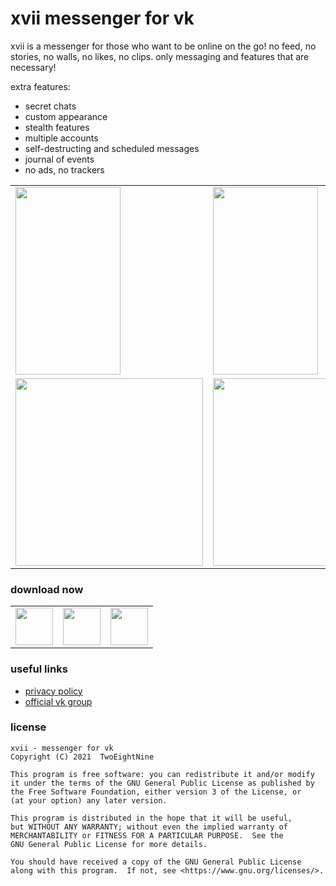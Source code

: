 # xvii messenger for vk

xvii is a messenger for those who want to be online on the go! no feed, no stories, no walls, no likes, no clips. only messaging and features that are necessary!

extra features:

 * secret chats
 * custom appearance
 * stealth features
 * multiple accounts
 * self-destructing and scheduled messages
 * journal of events
 * no ads, no trackers

<table
border="0" cellpadding="0" cellspacing="0">
<tr>
<td><img src="https://play-lh.googleusercontent.com/LFG0AFhJm2iKLMtOyQ-zClnvzj5XjbGsTSNeLtGAYiH5w1409X6KWRz72cpQLexJkSU=w1745-h891-rw" height="300" width="168"/> </td>
<td><img src="https://play-lh.googleusercontent.com/ijiozPG4DIIF0S8RSr9lcgeztzAkV0OUB7RTN-qWJINPlUdytWJmwFPJfun0U3vtrDU=w1745-h891-rw" height="300" width="168"/></td>
<td><img src="https://play-lh.googleusercontent.com/0OD7Ss1m1xIImUuU8zhCdc5ZW2Z9VV5JgGD7G78ddpJi0x60WbuRg-nOgIsjtWRw1UM=w1745-h891-rw" height="300" width="168"/></td>

</tr><tr>
<td><img src="https://play-lh.googleusercontent.com/NOGIX9GDpeGQc-UoTyG38UGhoc4Db76n-ZxKTP0Ol0kbJjaqtM8g9-XcHrUT8JTUS4I=w1745-h891-rw" height="300"/></td>
<td><img src="https://play-lh.googleusercontent.com/OQx_KKAySb8CYG5vy0HnsDnt9mTDxE8Asu4ExRrKfrH6j3qYChCQCVarQ-T_nXM-NQ=w1745-h891-rw" height="300"/></td>
<td><img src="https://play-lh.googleusercontent.com/JDRjFCAWGznjb_P1LF1uv5jT5Qo3YiD79N1B_aFI1gjb2hdtfJyKftXglxCWdOvMdjI=w1745-h891-rw" height="300"/></td>
</tr>
</table>

### download now

<table>
    <tr>
        <td>
            <a href="https://play.google.com/store/apps/details?id=com.twoeightnine.root.xvii" target="_blank">
                <img src="https://play.google.com/intl/en_us/badges/images/generic/en-play-badge.png" height="60"/>
            </a>
        </td>
        <td>
            <a href="https://github.com/TwoEightNine/XVII/releases" target="_blank">
                <img src="https://user-images.githubusercontent.com/663460/26973090-f8fdc986-4d14-11e7-995a-e7c5e79ed925.png" height="60"/>
            </a>
        </td>
        <td>
            <a href="https://f-droid.org/packages/com.twoeightnine.root.xvii" target="_blank">
                <img src="https://fdroid.gitlab.io/artwork/badge/get-it-on.png" height="60"/>
            </a>
        </td>
    </tr>
</table>

### useful links
 - [privacy policy](https://github.com/TwoEightNine/XVII/blob/master/privacy.md)
 - [official vk group](https://vk.com/xvii_app)

### license
```
xvii - messenger for vk
Copyright (C) 2021  TwoEightNine

This program is free software: you can redistribute it and/or modify
it under the terms of the GNU General Public License as published by
the Free Software Foundation, either version 3 of the License, or
(at your option) any later version.

This program is distributed in the hope that it will be useful,
but WITHOUT ANY WARRANTY; without even the implied warranty of
MERCHANTABILITY or FITNESS FOR A PARTICULAR PURPOSE.  See the
GNU General Public License for more details.

You should have received a copy of the GNU General Public License
along with this program.  If not, see <https://www.gnu.org/licenses/>.
```
